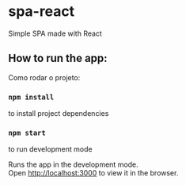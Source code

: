 # spa-react
Simple SPA made with React

## How to run the app:
Como rodar o projeto:

### `npm install`
to install project dependencies

### `npm start`
to run development mode

Runs the app in the development mode.\
Open [http://localhost:3000](http://localhost:3000) to view it in the browser.

